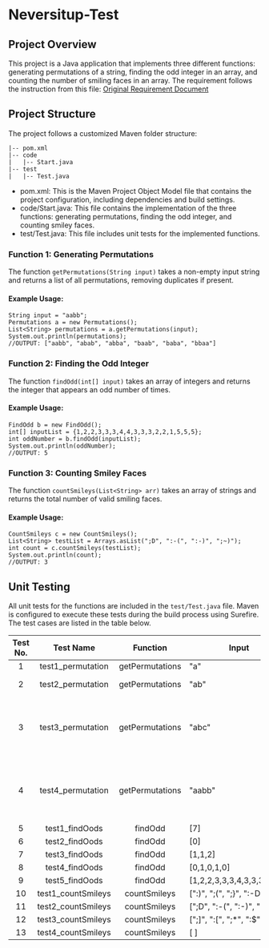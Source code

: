 # Neversitup-Test

## Project Overview
This project is a Java application that implements three different functions: generating permutations of a string, finding the odd integer in an array, and counting the number of smiling faces in an array.
The requirement follows the instruction from this file: [Original Requirement Document](https://docs.google.com/document/d/1N3owA8z3MrvnPMqUcfEsi-Q8cCIRyeaWpTXE1el0cME/)



## Project Structure
The project follows a customized Maven folder structure:
```
|-- pom.xml
|-- code
|   |-- Start.java
|-- test
|   |-- Test.java
```

- pom.xml: This is the Maven Project Object Model file that contains the project configuration, including dependencies and build settings.
- code/Start.java: This file contains the implementation of the three functions: generating permutations, finding the odd integer, and counting smiley faces.
- test/Test.java: This file includes unit tests for the implemented functions.

### Function 1: Generating Permutations
The function `getPermutations(String input)` takes a non-empty input string and returns a list of all permutations, removing duplicates if present.

#### Example Usage:
```
String input = "aabb";
Permutations a = new Permutations();
List<String> permutations = a.getPermutations(input);
System.out.println(permutations);
//OUTPUT: ["aabb", "abab", "abba", "baab", "baba", "bbaa"]
```

### Function 2: Finding the Odd Integer
The function `findOdd(int[] input)` takes an array of integers and returns the integer that appears an odd number of times.

#### Example Usage:
```
FindOdd b = new FindOdd();
int[] inputList = {1,2,2,3,3,3,4,4,3,3,3,2,2,1,5,5,5};
int oddNumber = b.findOdd(inputList);
System.out.println(oddNumber);
//OUTPUT: 5
```
### Function 3: Counting Smiley Faces
The function `countSmileys(List<String> arr)` takes an array of strings and returns the total number of valid smiling faces.

#### Example Usage:
```
CountSmileys c = new CountSmileys();
List<String> testList = Arrays.asList(";D", ":-(", ":-)", ";~)");
int count = c.countSmileys(testList);
System.out.println(count);
//OUTPUT: 3
```

## Unit Testing
All unit tests for the functions are included in the `test/Test.java` file. Maven is configured to execute these tests during the build process using Surefire. The test cases are listed in the table below.

|     Test No. |        Test Name   |       Function  |               Input               |                   Expected Result                  |
|:------------:|:------------------:|:---------------:|---------------------------------|--------------------------------------------------|
|       1      | test1_permutation  | getPermutations | "a"                               |                                              ["a"] |
|       2      | test2_permutation  | getPermutations | "ab"                              |                                       ["ab", "ba"] |
|       3      | test3_permutation  | getPermutations | "abc"                             |       ["abc", "acb", "bac", "bca",   "cab", "cba"] |
|       4      | test4_permutation  | getPermutations | "aabb"                            | ["aabb", "abab", "abba", "baab",   "baba", "bbaa"] |
|       5      | test1_findOods     | findOdd         | [7]                               |                                                  7 |
|       6      | test2_findOods     | findOdd         | [0]                               |                                                  0 |
|       7      | test3_findOods     | findOdd         | [1,1,2]                           |                                                  2 |
|       8      | test4_findOods     | findOdd         | [0,1,0,1,0]                       |                                                  0 |
|       9      | test5_findOods     | findOdd         | [1,2,2,3,3,3,4,3,3,3,2,2,1]       |                                                  4 |
|      10      | test1_countSmileys | countSmileys    | [":)", ";(", ";}", ":-D"]         |                                                  2 |
|      11      | test2_countSmileys | countSmileys    | [";D", ":-(", ":-)", ";~)"]       |                                                  3 |
|      12      | test3_countSmileys | countSmileys    | [";]", ":[", ";*", ":$",   ";-D"] |                                                  1 |
|      13      | test4_countSmileys | countSmileys    | [ ]                               |                                                  0 |
